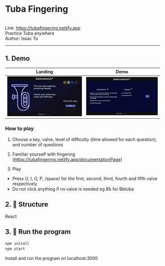 # Tuba Fingering
<br/>Link: https://tubafingering.netlify.app
<br/>Practice Tuba anywhere
<br/>Author: Issac To
<hr/>

## 1. Demo
| Landing         | Demo           | 
| ------------- |:-------------:| 
| <img src="asset/intro.gif" backgroundColor= white width=100%/>   | <img src="asset/demo.gif" width=100%/> |

### How to play

1. Choose a key, valve, level of difficulty (time allowed for each question), and number of questions

2. Familiar yourself with fingering
[https://tubafingering.netlify.app/documentationPage]

3. Play 
* Press U, I, O, P, /space/ for the first, second, third, fourth and fifth valve respectively
* Do not click anything if no valve is needed eg Bb for Bbtuba
## 2. 📌 Structure
React

## 3. 📌 Run the program

```javascript 
npm install
npm start
```

Install and run the program on localhost:3000

